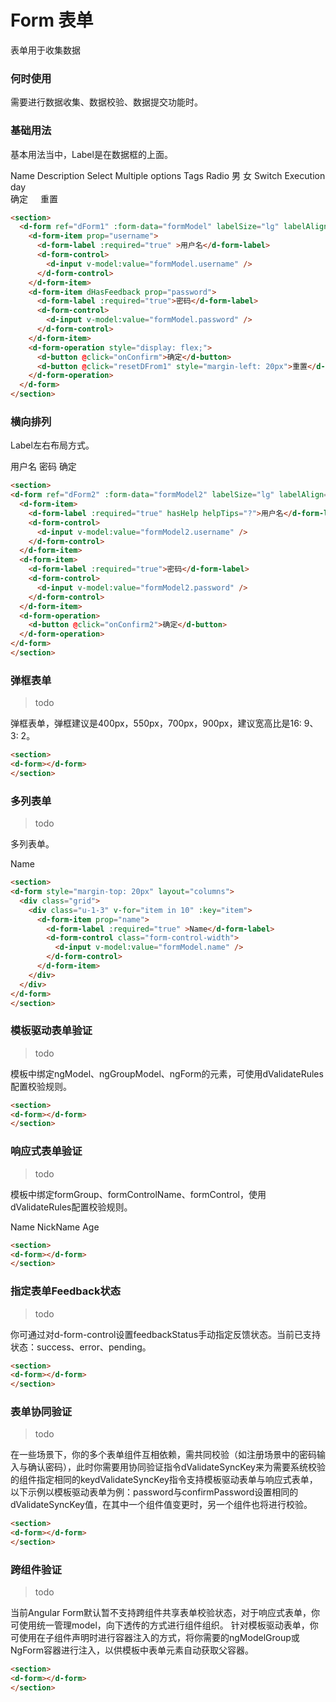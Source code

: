 # Form 表单

表单用于收集数据

### 何时使用

需要进行数据收集、数据校验、数据提交功能时。

### 基础用法

基本用法当中，Label是在数据框的上面。

<section>
  <d-form ref="dForm1" :form-data="formModel" labelSize="lg" labelAlign="end" layout="vertical" style="margin-top: 20px" @submit="onConfirm">
    <d-form-item prop="name">
      <d-form-label :required="true" >Name</d-form-label>
      <d-form-control>
        <d-input v-model:value="formModel.name" />
      </d-form-control>
    </d-form-item>
    <d-form-item prop="description">
      <d-form-label>Description</d-form-label>
      <d-form-control>
        <d-input v-model:value="formModel.description" />
      </d-form-control>
    </d-form-item>
    <d-form-item prop="select">
      <d-form-label :required="true">Select</d-form-label>
      <d-form-control>
        <d-select v-model="formModel.select" :options="baseSelectOptions" placeholder="这是默认选择框"></d-select>
      </d-form-control>
    </d-form-item>
    <d-form-item prop="multipleOptions">
      <d-form-label>Multiple options</d-form-label>
      <d-form-control>
        <d-input v-model:value="formModel.multipleOptions" />
      </d-form-control>
    </d-form-item>
    <d-form-item prop="tags">
      <d-form-label>Tags</d-form-label>
      <d-form-control>
        <d-tag-input
          v-model:tags="formModel.tags"
          v-model:suggestionList="suggestionList"
          display-property="name"
          placeholder="请输入名字"
          no-data="暂无数据"
        ></d-tag-input>
      </d-form-control>
    </d-form-item>
    <d-form-item prop="radio">
      <d-form-label>Radio</d-form-label>
      <d-form-control>
        <d-radio v-model="formModel.radio" value="0">
          男
        </d-radio>
        <d-radio v-model="formModel.radio" value="1">
          女
        </d-radio>
      </d-form-control>
    </d-form-item>
    <d-form-item prop="switch">
      <d-form-label>Switch</d-form-label>
      <d-form-control>
        <d-switch v-model:checked="formModel.switch"></d-switch>
      </d-form-control>
    </d-form-item>
    <d-form-item prop="executionDay">
      <d-form-label>Execution day</d-form-label>
      <d-form-control>
        <d-checkbox label="Checked" :isShowTitle="false" v-model:checked="formModel.executionDay"> </d-checkbox>
      </d-form-control>
    </d-form-item>
    <d-form-operation style="display: flex;">
      <d-button type="submit">确定</d-button>
      <d-button style="margin-left: 20px" @click="resetDFrom1">重置</d-button>
    </d-form-operation>
  </d-form>
</section>

```html
<section>
  <d-form ref="dForm1" :form-data="formModel" labelSize="lg" labelAlign="end" layout="vertical" style="margin-top: 20px" @submit="onConfirm">
    <d-form-item prop="username">
      <d-form-label :required="true" >用户名</d-form-label>
      <d-form-control>
        <d-input v-model:value="formModel.username" />
      </d-form-control>
    </d-form-item>
    <d-form-item dHasFeedback prop="password">
      <d-form-label :required="true">密码</d-form-label>
      <d-form-control>
        <d-input v-model:value="formModel.password" />
      </d-form-control>
    </d-form-item>
    <d-form-operation style="display: flex;">
      <d-button @click="onConfirm">确定</d-button>
      <d-button @click="resetDFrom1" style="margin-left: 20px">重置</d-button>
    </d-form-operation>
  </d-form>
</section>
```

### 横向排列

Label左右布局方式。

<section>
<d-form ref="dForm2" :form-data="formModel2" labelSize="lg" labelAlign="start" layout="horizontal" style="margin-top: 20px">
  <d-form-item>
    <d-form-label :required="true" hasHelp helpTips="?">用户名</d-form-label>
    <d-form-control>
      <d-input v-model:value="formModel2.username" />
    </d-form-control>
  </d-form-item>
  <d-form-item>
    <d-form-label :required="true">密码</d-form-label>
    <d-form-control>
      <d-input v-model:value="formModel2.password" />
    </d-form-control>
  </d-form-item>
  <d-form-operation>
    <d-button @click="onConfirm2">确定</d-button>
  </d-form-operation>
</d-form>
</section>


```html
<section>
<d-form ref="dForm2" :form-data="formModel2" labelSize="lg" labelAlign="start" layout="horizontal" style="margin-top: 20px">
  <d-form-item>
    <d-form-label :required="true" hasHelp helpTips="?">用户名</d-form-label>
    <d-form-control>
      <d-input v-model:value="formModel2.username" />
    </d-form-control>
  </d-form-item>
  <d-form-item>
    <d-form-label :required="true">密码</d-form-label>
    <d-form-control>
      <d-input v-model:value="formModel2.password" />
    </d-form-control>
  </d-form-item>
  <d-form-operation>
    <d-button @click="onConfirm2">确定</d-button>
  </d-form-operation>
</d-form>
</section>
```

### 弹框表单

> todo

弹框表单，弹框建议是400px，550px，700px，900px，建议宽高比是16: 9、3: 2。

<section>
<d-form style="margin-top: 20px">

</d-form>
</section>


```html
<section>
<d-form></d-form>
</section>
```

### 多列表单

> todo

多列表单。

<section>
<d-form style="margin-top: 20px" layout="columns">
  <div class="grid">
    <div class="u-1-3" v-for="item in 10" :key="item">
      <d-form-item prop="name">
        <d-form-label :required="true" >Name</d-form-label>
        <d-form-control class="form-control-width">
          <d-input v-model:value="formModel.name" />
        </d-form-control>
      </d-form-item>
    </div>
  </div>
</d-form>
</section>


```html
<section>
<d-form style="margin-top: 20px" layout="columns">
  <div class="grid">
    <div class="u-1-3" v-for="item in 10" :key="item">
      <d-form-item prop="name">
        <d-form-label :required="true" >Name</d-form-label>
        <d-form-control class="form-control-width">
          <d-input v-model:value="formModel.name" />
        </d-form-control>
      </d-form-item>
    </div>
  </div>
</d-form>
</section>
```

### 模板驱动表单验证

> todo

模板中绑定ngModel、ngGroupModel、ngForm的元素，可使用dValidateRules配置校验规则。

<section>
<d-form style="margin-top: 20px">

</d-form>
</section>


```html
<section>
<d-form></d-form>
</section>
```

### 响应式表单验证

> todo

模板中绑定formGroup、formControlName、formControl，使用dValidateRules配置校验规则。

<section>
<d-form :form-data="validateFormModel" style="margin-top: 20px" :rules="rules">
  <d-form-item prop="name">
    <d-form-label :required="true" >Name</d-form-label>
    <d-form-control>
      <d-input v-model:value="validateFormModel.name" />
    </d-form-control>
  </d-form-item>
  <d-form-item prop="nickname">
    <d-form-label :required="true" >NickName</d-form-label>
    <d-form-control>
      <d-input v-model:value="validateFormModel.nickname" />
    </d-form-control>
  </d-form-item>
  <d-form-item prop="age">
    <d-form-label :required="true" >Age</d-form-label>
    <d-form-control>
      <d-input v-model:value="validateFormModel.age" />
    </d-form-control>
  </d-form-item>
</d-form>
</section>


```html
<section>
<d-form></d-form>
</section>
```

### 指定表单Feedback状态

> todo

你可通过对d-form-control设置feedbackStatus手动指定反馈状态。当前已支持状态：success、error、pending。

<section>
<d-form style="margin-top: 20px">

</d-form>
</section>


```html
<section>
<d-form></d-form>
</section>
```

### 表单协同验证

> todo

在一些场景下，你的多个表单组件互相依赖，需共同校验（如注册场景中的密码输入与确认密码），此时你需要用协同验证指令dValidateSyncKey来为需要系统校验的组件指定相同的keydValidateSyncKey指令支持模板驱动表单与响应式表单，以下示例以模板驱动表单为例：password与confirmPassword设置相同的dValidateSyncKey值，在其中一个组件值变更时，另一个组件也将进行校验。

<section>
<d-form style="margin-top: 20px">

</d-form>
</section>


```html
<section>
<d-form></d-form>
</section>
```

### 跨组件验证

> todo

当前Angular Form默认暂不支持跨组件共享表单校验状态，对于响应式表单，你可使用统一管理model，向下透传的方式进行组件组织。
针对模板驱动表单，你可使用在子组件声明时进行容器注入的方式，将你需要的ngModelGroup或NgForm容器进行注入，以供模板中表单元素自动获取父容器。

<section>
<d-form style="margin-top: 20px">

</d-form>
</section>


```html
<section>
<d-form></d-form>
</section>
```

<script lang="ts">
import { defineComponent, ref, reactive, toRef, toRefs, onMounted } from 'vue';
import DFormLabel from '../../../devui/form/src/form-label/form-label';
import DFormItem from '../../../devui/form/src/form-item/form-item';
import DFormControl from '../../../devui/form/src/form-control/form-control';
import DFormOperation from '../../../devui/form/src/form-operation/form-operation';


interface IFormModel {
  username: string,
  password: string,
}

export default defineComponent({
  // name: 'DFormDemo',
  components: {DFormLabel, DFormItem, DFormControl, DFormOperation},
  props: {
  },
  setup(props, ctx) {


    let formModel: IFormModel = reactive({
      name: 'AlanLee',
      description: '',
      select: '',
      multipleOptions: '',
      tags: [{name: 'Option1'}],
      radio: 0,
      radio2: 1,
      switch: false,
      executionDay: true,
    });

    let formModel2: IFormModel = reactive({
      username: 'haha2'
    });

    let validateFormModel: IFormModel = reactive({
      name: 'AlanLee',
      nickname: 'AlanLee97',
      age: 24,
    });

    // console.log('form formModel', formModel);

    const dForm1 = ref(null);
    const dForm2 = ref(null);


    onMounted(() => {
      // console.log('dForm1', dForm1.value);
      // console.log('dForm2', dForm2.value);

    });



    const onInputChange = (e: any) => {
      console.log('form onInputChange', e);
      // text.value = e;
      
    }

    const onUpdateValue = (e: any) => {
      console.log('form onUpdateValue', e);
      // formModel.username = e;
      
    }

    // const username = toRefs(formModel);

    const onConfirm = () => {
      console.log('form md onConfirm', formModel);
    }

    const onConfirm2 = () => {
      console.log('form md onConfirm2', toRefs(formModel2));
    }

    const resetDFrom1 = () => {
      dForm1.value.resetFormFields();
    }

    const baseSelectOptions = reactive([
      'Option1','Option2','Option3'
    ])

    const suggestionList = reactive([
      {name: 'Option1'},
      {name: 'Option2'},
      {name: 'Option3'},
    ]);

    const rules = reactive({
      name: [{ required: true, message: '不能为空', trigger: 'blur'}],
      nickname: { required: true, message: '不能为空', trigger: 'blur'},
      age: [
        { 
          required: true, 
          message: '年龄不能小于0', 
          trigger: 'blur',
          validator: (rule, value) => value > 0
        },
        { 
          required: true, 
          message: '年龄不能大于120', 
          trigger: 'input',
          validator: (rule, value) => value < 120
        }
      ],

    })

    return {
      formModel,
      formModel2,
      onInputChange,
      onConfirm,
      onConfirm2,
      onUpdateValue,
      resetDFrom1,
      dForm1,
      dForm2,
      baseSelectOptions,
      suggestionList,
      rules,
      validateFormModel,
    }
  }
})
</script>

<style lang="scss">

.grid {
  display: flex;
  width: 100%;
  flex-wrap: wrap;

  .u-1-3 {
    width: 33.3%
  }

  .form-control-width {
    width: 160px;
  }
}

</style>

